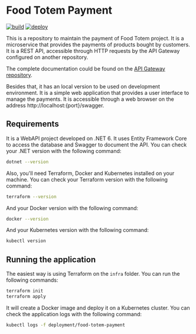 # Food Totem Payment
[![build](https://github.com/leonardo-avila/food-totem-payment/actions/workflows/build.yml/badge.svg)](https://github.com/leonardo-avila/food-totem-payment/actions/workflows/build.yml)
[![deploy](https://github.com/leonardo-avila/food-totem-payment/actions/workflows/deploy.yml/badge.svg)](https://github.com/leonardo-avila/food-totem-payment/actions/workflows/deploy.yml)

This is a repository to maintain the payment of Food Totem project. It is a microservice that provides the payments of products bought by customers. It is a REST API, accessible through HTTP requests by the API Gateway configured on another repository.

The complete documentation could be found on the [API Gateway repository](https://github.com/leonardo-avila/food-totem).

Besides that, it has an local version to be used on development environment. It is a simple web application that provides a user interface to manage the payments. It is accessible through a web browser on the address http://localhost:{port}/swagger.

## Requirements

It is a WebAPI project developed on .NET 6. It uses Entity Framework Core to access the database and Swagger to document the API. You can check your .NET version with the following command:
  
  ```bash
  dotnet --version
  ```

Also, you'll need Terraform, Docker and Kubernetes installed on your machine. You can check your Terraform version with the following command:

  ```bash
  terraform --version
  ```

And your Docker version with the following command:

  ```bash
  docker --version
  ```

And your Kubernetes version with the following command:
  
  ```bash
  kubectl version
  ```

## Running the application

The easiest way is using Terraform on the `infra` folder. You can run the following commands:
  
  ```bash
  terraform init
  terraform apply
  ```

It will create a Docker image and deploy it on a Kubernetes cluster. You can check the application logs with the following command:

  ```bash
  kubectl logs -f deployment/food-totem-payment
  ```